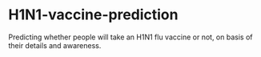 # H1N1-vaccine-prediction
Predicting whether people will take an H1N1 flu vaccine or not, on basis of their details and awareness.
